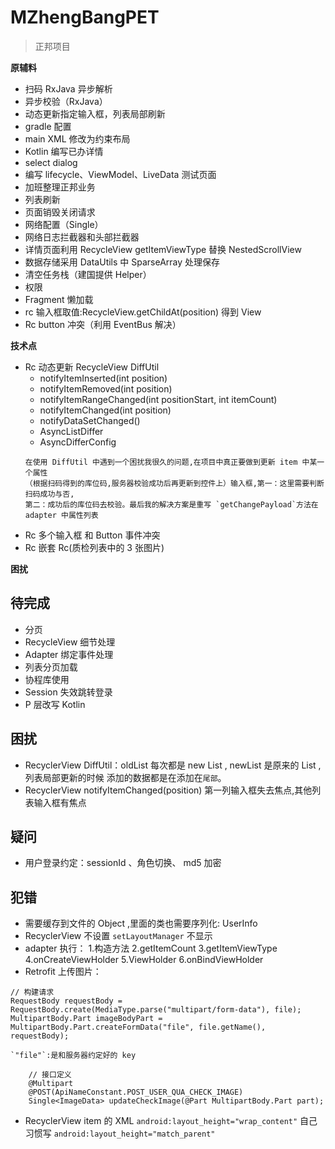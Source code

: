 # MZhengBangPET
> 正邦项目

**原辅料**

- 扫码 RxJava 异步解析
- 异步校验（RxJava）
- 动态更新指定输入框，列表局部刷新
- gradle 配置
- main XML 修改为约束布局
- Kotlin 编写已办详情
- select dialog
- 编写 lifecycle、ViewModel、LiveData 测试页面
- 加班整理正邦业务
- 列表刷新
- 页面销毁关闭请求
- 网络配置（Single）
- 网络日志拦截器和头部拦截器
- 详情页面利用 RecycleView  getItemViewType 替换 NestedScrollView
- 数据存储采用 DataUtils 中 SparseArray 处理保存
- 清空任务栈（建国提供 Helper）
- 权限
- Fragment 懒加载
- rc 输入框取值:RecycleView.getChildAt(position) 得到 View
- Rc button 冲突（利用 EventBus 解决）

**技术点**

- Rc 动态更新  RecycleView DiffUtil
  - notifyItemInserted(int position)
  - notifyItemRemoved(int position)
  - notifyItemRangeChanged(int positionStart, int itemCount)
  - notifyItemChanged(int position)
  - notifyDataSetChanged()
  - AsyncListDiffer
  - AsyncDifferConfig
  ```
  在使用 DiffUtil 中遇到一个困扰我很久的问题,在项目中真正要做到更新 item 中某一个属性
  （根据扫码得到的库位码,服务器校验成功后再更新到控件上）输入框,第一：这里需要判断扫码成功与否,
  第二：成功后的库位码去校验。最后我的解决方案是重写 `getChangePayload`方法在 adapter 中属性列表
  ```
- Rc 多个输入框 和 Button 事件冲突
- Rc 嵌套 Rc(质检列表中的 3 张图片)

**困扰**


## 待完成 

- 分页
- RecycleView 细节处理
- Adapter 绑定事件处理
- 列表分页加载
- 协程库使用
- Session 失效跳转登录
- P 层改写 Kotlin


## 困扰

- RecyclerView DiffUtil：oldList 每次都是 new List , newList 是原来的 List ,列表局部更新的时候
  添加的数据都是在添加在`尾部`。
- RecyclerView notifyItemChanged(position)  第一列输入框失去焦点,其他列表输入框有焦点


## 疑问

- 用户登录约定：sessionId  、角色切换、 md5 加密

## 犯错

- 需要缓存到文件的 Object ,里面的类也需要序列化: UserInfo
- RecyclerView 不设置 `setLayoutManager` 不显示
- adapter 执行：
  1.构造方法
  2.getItemCount
  3.getItemViewType
  4.onCreateViewHolder
  5.ViewHolder
  6.onBindViewHolder
- Retrofit 上传图片：
```
// 构建请求
RequestBody requestBody = RequestBody.create(MediaType.parse("multipart/form-data"), file);
MultipartBody.Part imageBodyPart = MultipartBody.Part.createFormData("file", file.getName(), requestBody);

`"file"`:是和服务器约定好的 key

    // 接口定义
    @Multipart
    @POST(ApiNameConstant.POST_USER_QUA_CHECK_IMAGE)
    Single<ImageData> updateCheckImage(@Part MultipartBody.Part part);

```
- RecyclerView item 的 XML `android:layout_height="wrap_content"` 自己习惯写 `android:layout_height="match_parent"`